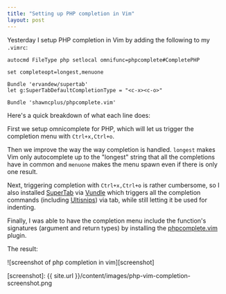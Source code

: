 ```yaml
---
title: "Setting up PHP completion in Vim"
layout: post
---
```


Yesterday I setup PHP completion in Vim by adding the following to my `.vimrc`:

    autocmd FileType php setlocal omnifunc=phpcomplete#CompletePHP

    set completeopt=longest,menuone

    Bundle 'ervandew/supertab'
    let g:SuperTabDefaultCompletionType = "<c-x><c-o>"

    Bundle 'shawncplus/phpcomplete.vim'

Here's a quick breakdown of what each line does:

First we setup omnicomplete for PHP, which will let us trigger the completion
menu with `Ctrl+x,Ctrl+o`.

Then we improve the way the way completion is handled. `longest` makes Vim only
autocomplete up to the "longest" string that all the completions have in common
and `menuone` makes the menu spawn even if there is only one result.

Next, triggering completion with `Ctrl+x,Ctrl+o` is rather cumbersome, so
I also installed [SuperTab][1] via [Vundle][2] which triggers all the
completion commands (including [Ultisnips][3]) via tab, while still letting it
be used for indenting.

Finally, I was able to have the completion menu include the function's
signatures (argument and return types) by installing the [phpcomplete.vim][4]
plugin.

The result:

![screenshot of php completion in vim][screenshot]

[1]: https://github.com/ervandew/supertab
[2]: https://github.com/gmarik/vundle
[3]: https://github.com/SirVer/ultisnips
[4]: https://github.com/shawncplus/phpcomplete.vim
[screenshot]: {{ site.url }}/content/images/php-vim-completion-screenshot.png











